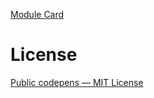 <a href="http://codepen.io/imohkay/pen/PwPwWd/" target="_blank">Module Card</a>

# License

<a href="https://blog.codepen.io/legal/licensing/" target="_blank">Public codepens &mdash; MIT License</a>